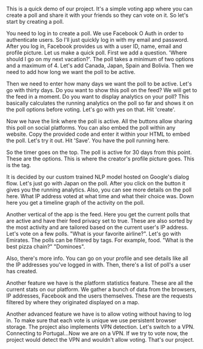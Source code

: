 This is a quick demo of our project. It's a simple voting app where you can create a poll and share it with your friends so they can vote on it. So let's start by creating a poll.

You need to log in to create a poll. We use Facebook O Auth in order to authenticate users. So I'll just quickly log in with my email and password. After you log in, Facebook provides us with a user ID, name, email and profile picture. Let us make a quick poll. First we add a question. 'Where should I go on my next vacation?'. The poll takes a minimum of two options and a maximum of 4. Let's add Canada, Japan, Spain and Bolivia. Then we need to add how long we want the poll to be active.



Then we need to enter how many days we want the poll to be active. Let's go with thirty days. Do you want to show this poll on the feed? We will get to the feed in a moment. Do you want to display analytics on your poll? This basically calculates the running analytics on the poll so far and shows it on the poll options before voting. Let's go with yes on that. Hit 'create'.



Now we have the link where the poll is active. All the buttons allow sharing this poll on social platforms. You can also embed the poll within any website. Copy the provided code and enter it within your HTML to embed the poll. Let's try it out. Hit 'Save'. You have the poll running here.



So the timer goes on the top. The poll is active for 30 days from this point. These are the options. This is where the creator's profile picture goes. This is the tag.

It is decided by our custom trained NLP model hosted on Google's dialog flow. Let's just go with Japan on the poll. After you click on the button it gives you the running analytics.  Also, you can see more details on the poll here. What IP address voted at what time and what their choice was. Down here you get a timeline graph of the activity on the poll.



Another vertical of the app is the feed. Here you get the current polls that are active and have their feed privacy set to true. These are also sorted by the most activity and are tailored based on the current user's IP address. Let's vote on a few polls. "What is your favorite airline?". Let's go with Emirates. The polls can be filtered by tags. For example, food. "What is the best pizza chain?" "Dominoes".



Also, there's more info. You can go on your profile and see details like all the IP addresses you've logged in with. Then, there's a list of poll's a user has created.



Another feature we have is the platform statistics feature. These are all the current stats on our platform. We gather a bunch of data from the browsers, IP addresses, Facebook and the users themselves. These are the requests filtered by where they originated displayed on a map.



Another advanced feature we have is to allow voting without having to log in. To make sure that each vote is unique we use persistent browser storage. The project also implements VPN detection. Let's switch to a VPN. Connecting to Portugal...Now we are on a VPN. If we try to vote now, the project would detect the VPN and wouldn't allow voting. That's our project.  
